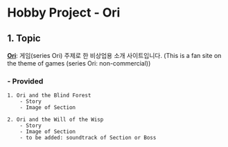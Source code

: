 Hobby Project - Ori
======================

## 1. Topic
[**Ori**](https://github.com/Lee-Sang-Beom/Ori-Fan-Site): 게임(series Ori) 주제로 한 비상업용 소개 사이트입니다. (This is a fan site on the theme of games (series Ori: non-commercial))

### - Provided
	1. Ori and the Blind Forest
	    - Story
		- Image of Section 
		
	2. Ori and the Will of the Wisp
		- Story
		- Image of Section
		- to be added: soundtrack of Section or Boss

